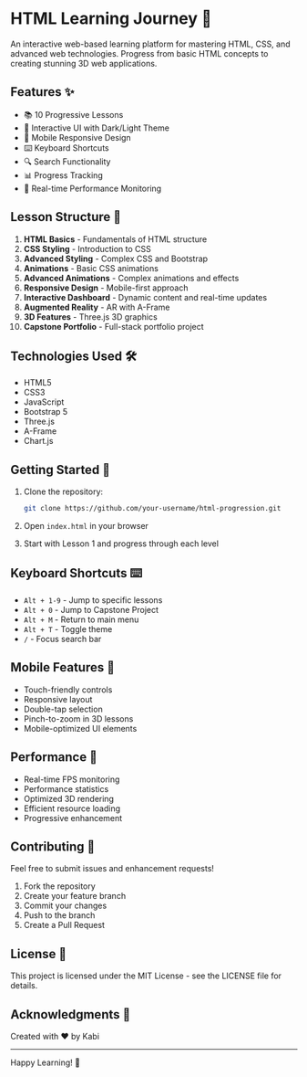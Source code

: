 # HTML Learning Journey 🚀

An interactive web-based learning platform for mastering HTML, CSS, and advanced web technologies. Progress from basic HTML concepts to creating stunning 3D web applications.

## Features ✨

- 📚 10 Progressive Lessons
- 🎨 Interactive UI with Dark/Light Theme
- 📱 Mobile Responsive Design
- ⌨️ Keyboard Shortcuts
- 🔍 Search Functionality
- 📊 Progress Tracking
- 🎯 Real-time Performance Monitoring

## Lesson Structure 📖

1. **HTML Basics** - Fundamentals of HTML structure
2. **CSS Styling** - Introduction to CSS
3. **Advanced Styling** - Complex CSS and Bootstrap
4. **Animations** - Basic CSS animations
5. **Advanced Animations** - Complex animations and effects
6. **Responsive Design** - Mobile-first approach
7. **Interactive Dashboard** - Dynamic content and real-time updates
8. **Augmented Reality** - AR with A-Frame
9. **3D Features** - Three.js 3D graphics
10. **Capstone Portfolio** - Full-stack portfolio project

## Technologies Used 🛠️

- HTML5
- CSS3
- JavaScript
- Bootstrap 5
- Three.js
- A-Frame
- Chart.js

## Getting Started 🌟

1. Clone the repository:
   ```bash
   git clone https://github.com/your-username/html-progression.git
   ```

2. Open `index.html` in your browser

3. Start with Lesson 1 and progress through each level

## Keyboard Shortcuts ⌨️

- `Alt + 1-9` - Jump to specific lessons
- `Alt + 0` - Jump to Capstone Project
- `Alt + M` - Return to main menu
- `Alt + T` - Toggle theme
- `/` - Focus search bar

## Mobile Features 📱

- Touch-friendly controls
- Responsive layout
- Double-tap selection
- Pinch-to-zoom in 3D lessons
- Mobile-optimized UI elements

## Performance 🚀

- Real-time FPS monitoring
- Performance statistics
- Optimized 3D rendering
- Efficient resource loading
- Progressive enhancement

## Contributing 🤝

Feel free to submit issues and enhancement requests!

1. Fork the repository
2. Create your feature branch
3. Commit your changes
4. Push to the branch
5. Create a Pull Request

## License 📄

This project is licensed under the MIT License - see the LICENSE file for details.

## Acknowledgments 💖

Created with ❤️ by Kabi

---

Happy Learning! 🎉 